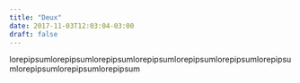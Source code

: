 ```yaml
---
title: "Deux"
date: 2017-11-03T12:03:04-03:00
draft: false
---
```


lorepipsumlorepipsumlorepipsumlorepipsumlorepipsumlorepipsumlorepipsumlorepipsumlorepipsumlorepipsum